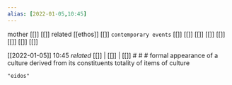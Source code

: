 ```yaml
---
alias: [2022-01-05,10:45]
---
```

 mother [[]] [[]]
 related [[ethos]] [[]]
 `contemporary events` [[]] [[]] [[]] [[]] [[]] [[]] [[]] [[]]

[[2022-01-05]] 10:45 _related_ [[]] | [[]] | [[]] # # #
formal appearance of a culture derived from its constituents
totality of items of culture
```query 2022-01-05 10:46
"eidos"
```
